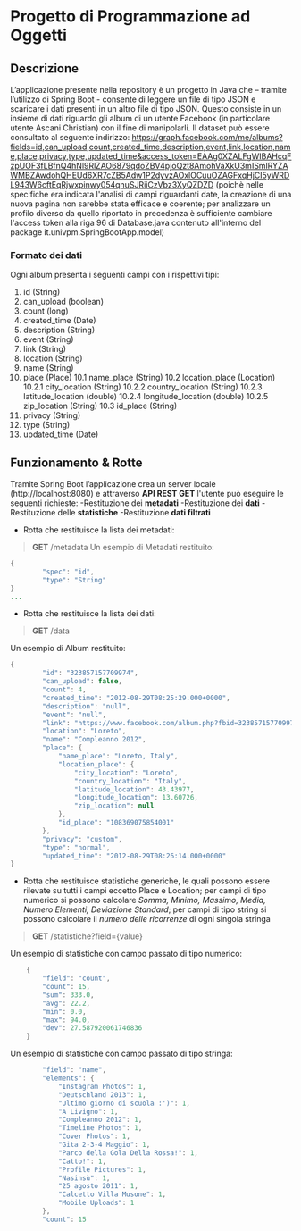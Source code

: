 # **Progetto di Programmazione ad Oggetti**
## Descrizione
L’applicazione presente nella repository è un progetto in Java che – tramite l’utilizzo di Spring Boot - consente di leggere un file di tipo JSON e scaricare i dati presenti in un altro file di tipo JSON. Questo consiste in un insieme di dati riguardo gli album di un utente Facebook (in particolare utente Ascani Christian) con il fine di manipolarli. 
Il dataset può essere consultato al seguente indirizzo: 
https://graph.facebook.com/me/albums?fields=id,can_upload,count,created_time,description,event,link,location,name,place,privacy,type,updated_time&access_token=EAAg0XZALFgWIBAHcqFzpUOF3fLBfnQ4hNl9RlZAO6879qdoZBV4pjoQzt8AmohVaXkU3mISmlRYZAWMBZAwdohQHEUd6XR7cZB5Adw1P2dyvzAOxlOCuuOZAGFxqHjCI5yWRDL943W6cftEqRjwxpinwy054qnuSJRiiCzVbz3XyQZDZD
(poichè nelle specifiche era indicata l'analisi di campi riguardanti date, la creazione di una nuova pagina non sarebbe stata efficace e coerente; per analizzare un profilo diverso da quello riportato in precedenza è sufficiente cambiare l'access token alla riga 96 di Database.java contenuto all'interno del package it.univpm.SpringBootApp.model)
### Formato dei dati
Ogni album presenta i seguenti campi con i rispettivi tipi:
1. id (String)
2. can_upload (boolean) 
3. count (long) 
4. created_time (Date) 
5. description (String) 
6. event (String) 
7. link (String) 
8. location (String)
9. name (String)
10. place (Place) 
10.1 name_place (String)
10.2 location_place (Location)
10.2.1 city_location (String)
10.2.2 country_location (String)
10.2.3 latitude_location (double)
10.2.4 longitude_location (double)
10.2.5 zip_location (String)
10.3 id_place (String)
11. privacy (String)
12. type (String)
13. updated_time (Date) 

## Funzionamento & Rotte
Tramite Spring Boot l’applicazione crea un server locale (http://localhost:8080) e attraverso **API REST GET** l'utente può eseguire le seguenti richieste:
-Restituzione dei **metadati**
-Restituzione dei **dati** 
-Restituzione delle **statistiche** 
-Restituzione **dati filtrati** 

* Rotta che restituisce la lista dei metadati:
> **GET** /metadata
Un esempio di Metadati restituito:
```java
{
        "spec": "id",
        "type": "String"
}
...
```

* Rotta che restituisce la lista dei dati:

> **GET** /data

Un esempio di Album restituito:

```java
{
        "id": "323857157709974",
        "can_upload": false,
        "count": 4,
        "created_time": "2012-08-29T08:25:29.000+0000",
        "description": "null",
        "event": "null",
        "link": "https://www.facebook.com/album.php?fbid=323857157709974&id=2868559909906340&aid=71795",
        "location": "Loreto",
        "name": "Compleanno 2012",
        "place": {
            "name_place": "Loreto, Italy",
            "location_place": {
                "city_location": "Loreto",
                "country_location": "Italy",
                "latitude_location": 43.43977,
                "longitude_location": 13.60726,
                "zip_location": null
            },
            "id_place": "108369075854001"
        },
        "privacy": "custom",
        "type": "normal",
        "updated_time": "2012-08-29T08:26:14.000+0000"
}
```

* Rotta che restituisce statistiche generiche, le quali possono essere rilevate su tutti i campi eccetto Place e Location; per campi di tipo numerico si possono calcolare *Somma, Minimo, Massimo, Media, Numero Elementi, Deviazione Standard*; per campi di tipo string si possono calcolare il *numero delle ricorrenze* di ogni singola stringa
  
> **GET** /statistiche?field={value}

Un esempio di statistiche con campo passato di tipo numerico:
```java
    {
        "field": "count",
        "count": 15,
        "sum": 333.0,
        "avg": 22.2,
        "min": 0.0,
        "max": 94.0,
        "dev": 27.587920061746836
    }
```

Un esempio di statistiche con campo passato di tipo stringa:

```java
        "field": "name",
        "elements": {
            "Instagram Photos": 1,
            "Deutschland 2013": 1,
            "Ultimo giorno di scuola :')": 1,
            "A Livigno": 1,
            "Compleanno 2012": 1,
            "Timeline Photos": 1,
            "Cover Photos": 1,
            "Gita 2-3-4 Maggio": 1,
            "Parco della Gola Della Rossa!": 1,
            "Catto!": 1,
            "Profile Pictures": 1,
            "Nasinsù": 1,
            "25 agosto 2011": 1,
            "Calcetto Villa Musone": 1,
            "Mobile Uploads": 1
        },
        "count": 15
```

